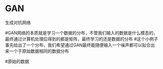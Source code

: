 # GAN
生成对抗网络


#GAN网络的本质就是学习一个数据的分布，不管我们输入的数据是什么模态的，最终通过计算机处理后得到的都是矩阵，最终学习的还是数据的分布
#这个小例子事先给出了一个分布，我们希望通过GAN最终能随便输入一个噪声都可以拟合出来一个于原始数据相同的数据分布

#原始的数据
